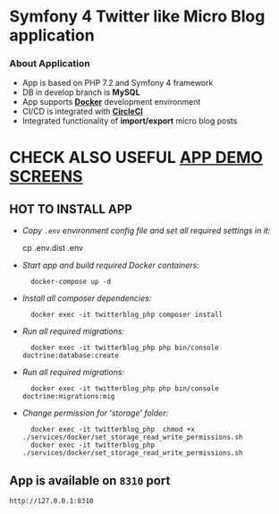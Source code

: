 # Symfony 4 Twitter like Micro Blog application

### About Application
- App is based on PHP 7.2 and Symfony 4 framework
- DB in develop branch is **MySQL**
- App supports **[Docker](https://www.docker.com/)** development environment
- CI/CD is integrated with **[CircleCI](https://circleci.com/)**
- Integrated functionality of **import/export** micro blog posts

# CHECK ALSO USEFUL [APP DEMO SCREENS](https://github.com/Maksim1990/Symfony_APP_Twitter/blob/Build_app_guide/public/github/APP_GUIDE.md)

**HOT TO INSTALL APP**
--
     
* *Copy ``.env`` environment config file and set all required settings in it:*

    cp .env.dist .env
     
* *Start app and build required Docker containers:*

        docker-compose up -d
      
* *Install all composer dependencies:*

        docker exec -it twitterblog_php composer install

* *Run all required migrations:*

        docker exec -it twitterblog_php php bin/console doctrine:database:create
            
* *Run all required migrations:*

        docker exec -it twitterblog_php php bin/console doctrine:migrations:mig
  
      
* *Change permission for 'storage' folder:*
    
        docker exec -it twitterblog_php  chmod +x ./services/docker/set_storage_read_write_permissions.sh
        docker exec -it twitterblog_php  ./services/docker/set_storage_read_write_permissions.sh

App is available on ``8310`` port
--
    http://127.0.0.1:8310
